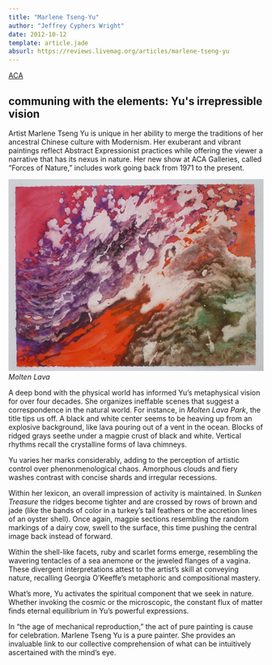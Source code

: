 ```yaml
---
title: "Marlene Tseng-Yu"
author: "Jeffrey Cyphers Wright"
date: 2012-10-12
template: article.jade
absurl: https://reviews.livemag.org/articles/marlene-tseng-yu
---
```


[ACA](http://www.acagalleries.com/past-exhibitions/year-2012/marlene-tseng-yu-forces-of-nature/)
## communing with the elements: Yu's irrepressible vision

Artist Marlene Tseng Yu is unique in her ability to merge the traditions of her ancestral Chinese culture with Modernism. Her exuberant and vibrant paintings reflect Abstract Expressionist practices while offering the viewer a narrative that has its nexus in nature. Her new show at ACA Galleries, called &#8220;Forces of Nature,&#8221; includes work going back from 1971 to the present. <span class="more"></span>

![painting](marlene.jpg)   
*Molten Lava*

A deep bond with the physical world has informed Yu&#8217;s metaphysical vision for over four decades. She organizes ineffable scenes that suggest a correspondence in the natural world. For instance, in <em>Molten Lava Park</em>, the title tips us off. A black and white center seems to be heaving up from an explosive background, like lava pouring out of a vent in the ocean. Blocks of ridged grays seethe under a magpie crust of black and white. Vertical rhythms recall the crystalline forms of lava chimneys.

Yu varies her marks considerably, adding to the perception of artistic control over phenonmenological chaos. Amorphous clouds and fiery washes contrast with concise shards and irregular recessions.

Within her lexicon, an overall impression of activity is maintained. In <em>Sunken Treasure</em> the ridges become tighter and are crossed by rows of brown and jade (like the bands of color in a turkey&#8217;s tail feathers or the accretion lines of an oyster shell). Once again, magpie sections resembling the random markings of a dairy cow, swell to the surface, this time pushing the central image back instead of forward.

Within the shell-like facets, ruby and scarlet forms emerge, resembling the wavering tentacles of a sea anemone or the jeweled flanges of a vagina. These divergent interpretations attest to the artist&#8217;s skill at conveying nature, recalling Georgia O’Keeffe’s metaphoric and compositional mastery.

What’s more, Yu activates the spiritual component that we seek in nature. Whether invoking the cosmic or the microscopic, the constant flux of matter finds eternal equilibrium in Yu’s powerful expressions.

In &#8220;the age of mechanical reproduction,&#8221; the act of pure painting is cause for celebration. Marlene Tseng Yu is a pure painter. She provides an invaluable link to our collective comprehension of what can be intuitively ascertained with the mind&#8217;s eye.
